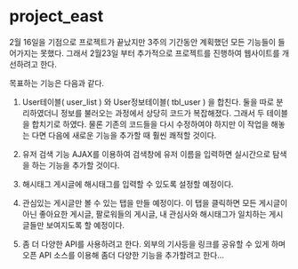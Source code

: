 # project_east

2월 16일을 기점으로 프로젝트가 끝났지만 3주의 기간동안 계획했던 모든 기능들이 들어가지는 못했다.
그래서 2월23일 부터 추가적으로 프로젝트를 진행하여 웹사이트를 개선하려고 한다.

목표하는 기능은 다음과 같다.
1. User테이블( user_list ) 와 User정보테이블( tbl_user ) 을 합친다. 둘을 따로 분리하였더니 정보를 불러오는 과정에서 상당히 코드가 복잡해졌다. 
그래서 두 테이블을 합치기로 하였다. 물론 기존의 코드들을 다시 수정하여야 하지만 이 작업을 해놓는 다면 다음에 새로운 기능을 추가할 때 훨씬 쾌적할 것이다.

2. 유저 검색 기능
AJAX를 이용하여 검색창에 유저 이름을 입력하면 실시간으로 탐색을 하는 기능을 추가할 것이다.

3. 해시태그
게시글에 해시태그를 입력할 수 있도록 설정할 예정이다.

4. 관심있는 게시글만 볼 수 있는 탭을 만들 예정이다.
이 탭을 클릭하면 모든 게시글이 아닌 좋아요한 게시글, 팔로워들의 게시글, 내 관심사와 해시태그가 일치하는 게시글들만 보여지도록 할 예정이다.

5. 좀 더 다양한 API를 사용하려고 한다. 외부의 기사등을 링크를 공유할 수 있게 하며 오픈 API 소스를 이용해 좀더 다양한 기능을 추가할려고 한다...
